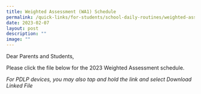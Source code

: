 ```yaml
---
title: Weighted Assessment (WA1) Schedule
permalink: /quick-links/for-students/school-daily-routines/weighted-assessment/
date: 2023-02-07
layout: post
description: ""
image: ""
---
```

Dear Parents and Students,

Please click the file below for the 2023 Weighted Assessment schedule.

*For PDLP devices, you may also tap and hold the link and select Download Linked File*


[](/files/Sec%201-5%20WA1%20Schedule%2013%20Jan.pdf)

